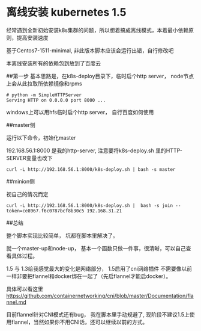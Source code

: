 # 离线安装 kubernetes 1.5

经常遇到全新初始安装k8s集群的问题，所以想着搞成离线模式，本着最小依赖原则，提高安装速度

基于Centos7-1511-minimal,  非此版本脚本应该会运行出错，自行修改吧

本离线安装所有的依赖包到放到了百度云 


##第一步
基本思路是，在k8s-deploy目录下，临时启个http server， node节点上会从此拉取所依赖镜像和rpms

```
# python -m SimpleHTTPServer
Serving HTTP on 0.0.0.0 port 8000 ...

```

windows上可以用hfs临时启个http server， 自行百度如何使用

##master侧

运行以下命令，初始化master

192.168.56.1:8000 是我的http-server, 注意要将k8s-deploy.sh 里的HTTP-SERVER变量也改下

```
curl -L http://192.168.56.1:8000/k8s-deploy.sh | bash -s master
```

##minion侧

视自己的情况而定

```
curl -L http://192.168.56.1:8000/k8s-deploy.sh |  bash -s join --token=ce8967.f6c0787bcf8b30c5 192.168.31.21
```

##总结

整个脚本实现比较简单， 坑都在脚本里解决了。

就一个master-up和node-up， 基本一个函数只做一件事，很清晰，可以自己查看具体过程。

1.5 与 1.3给我感觉最大的变化是网络部分， 1.5启用了cni网络插件
不需要像以前一样非要把flannel和docker绑在一起了（先启flannel才能启docker）。

具体可以看这里
https://github.com/containernetworking/cni/blob/master/Documentation/flannel.md

目前flannel针对CNI模式还有bug， 我在脚本里手动规避了, 现阶段不建议1.5上使用flannel，当然如果你不用CNI话，还可以继续以前的方式。


